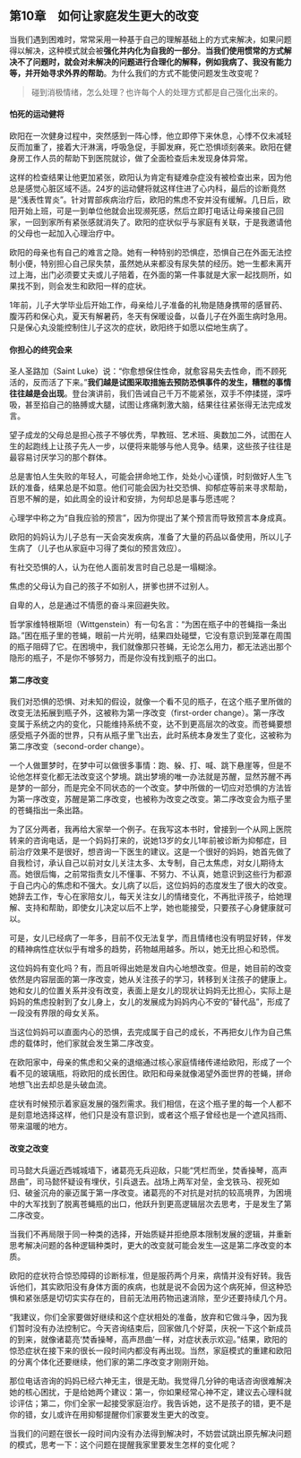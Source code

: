 ## 第10章　如何让家庭发生更大的改变

当我们遇到困难时，常常采用一种基于自己的理解基础上的方式来解决，如果问题得以解决，这种模式就会被**强化并内化为自我的一部分**。**当我们使用惯常的方式解决不了问题时，就会对未解决的问题进行合理化的解释，例如我病了、我没有能力等，并开始寻求外界的帮助**。为什么我们的方式不能使问题发生改变呢？

> 碰到消极情绪，怎么处理？也许每个人的处理方式都是自己强化出来的。

#### 怕死的运动健将

欧阳在一次健身过程中，突然感到一阵心悸，他立即停下来休息，心悸不仅未减轻反而加重了，接着大汗淋漓，呼吸急促，手脚发麻，死亡恐惧顷刻袭来。欧阳在健身房工作人员的帮助下到医院就诊，做了全面检查后未发现身体异常。

这样的检查结果让他更加紧张，欧阳认为肯定有疑难杂症没有被检查出来，因为他总是感觉心脏区域不适。24岁的运动健将就这样住进了心内科，最后的诊断竟然是“浅表性胃炎”。针对胃部疾病治疗后，欧阳的焦虑不安并没有缓解。几日后，欧阳开始上班，可是一到单位他就会出现濒死感，然后立即打电话让母亲接自己回家，一回到家所有紧张感就消失了。欧阳的症状似乎与家庭有关联，于是我邀请他的父母也一起加入心理治疗中。

欧阳的母亲也有自己的难言之隐。她有一种特别的恐惧症，恐惧自己在外面无法控制小便，特别担心自己尿失禁，虽然她从来都没有尿失禁的经历。她一生都未离开过上海，出门必须要丈夫或儿子陪着，在外面的第一件事就是大家一起找厕所，如果找不到，则会发生和欧阳一样的症状。

1年前，儿子大学毕业后开始工作，母亲给儿子准备的礼物是随身携带的感冒药、腹泻药和保心丸，夏天有解暑药，冬天有保暖设备，以备儿子在外面生病时急用。只是保心丸没能控制住儿子这次的症状，欧阳终于如愿以偿地生病了。

#### 你担心的终究会来

圣人圣路加（Saint Luke）说：“你愈想保住性命，就愈容易失去性命，而不顾死活的，反而活了下来。”**我们越是试图采取措施去预防恐惧事件的发生，糟糕的事情往往越是会出现**。登台演讲前，我们告诫自己千万不能紧张，双手不停揉搓，深呼吸，甚至掐自己的胳膊或大腿，试图让疼痛刺激大脑，结果往往紧张得无法完成发言。

望子成龙的父母总是担心孩子不够优秀，早教班、艺术班、奥数加二外，试图在人生的起跑线上让孩子先人一步，以便将来能够与他人竞争。结果，这些孩子往往是最容易讨厌学习的那个群体。

总是害怕人生失败的年轻人，可能会拼命地工作，处处小心谨慎，时刻做好人生飞跃的准备，结果总是不如意。他们可能会因为社交恐惧、抑郁症等前来寻求帮助，百思不解的是，如此周全的设计和安排，为何却总是事与愿违呢？

心理学中称之为“自我应验的预言”，因为你提出了某个预言而导致预言本身成真。

欧阳的妈妈认为儿子总有一天会突发疾病，准备了大量的药品以备使用，所以儿子生病了（儿子也从家庭中习得了类似的预言效应）。

有社交恐惧的人，认为在他人面前发言时自己总是一塌糊涂。

焦虑的父母认为自己的孩子不如别人，拼爹也拼不过别人。

自卑的人，总是通过不情愿的奋斗来回避失败。

哲学家维特根斯坦（Wittgenstein）有一句名言：“为困在瓶子中的苍蝇指一条出路。”困在瓶子里的苍蝇，眼前一片光明，结果四处碰壁，它没有意识到笼罩在周围的瓶子阻碍了它。在困境中，我们就像那只苍蝇，无论怎么用力，都无法逃出那个隐形的瓶子，不是你不够努力，而是你没有找到瓶子的出口。

#### 第二序改变

我们对恐惧的恐惧、对未知的假设，就像一个看不见的瓶子，在这个瓶子里所做的改变无法拓展到瓶子外，这被称为第一序改变（first-order change）。第一序改变属于系统之内的变化，只能维持系统不变，达不到更高层次的改变。而苍蝇要想感受瓶子外面的世界，只有从瓶子里飞出去，此时系统本身发生了变化，这被称为第二序改变（second-order change）。

一个人做噩梦时，在梦中可以做很多事情：跑、躲、打、喊、跳下悬崖等，但是不论他怎样变化都无法改变这个梦境。跳出梦境的唯一办法就是苏醒，显然苏醒不再是梦的一部分，而是完全不同状态的一个改变。梦中所做的一切应对恐惧的方法皆为第一序改变，苏醒是第二序改变，也被称为改变之改变。第二序改变会为瓶子里的苍蝇指出一条出路。

为了区分两者，我再给大家举一个例子。在我写这本书时，曾接到一个从网上医院转来的咨询电话，是一个妈妈打来的，说她13岁的女儿1年前被诊断为抑郁症，目前治疗效果不是很好，想咨询一下医生的建议。这是一个很好的妈妈，她首先做了自我检讨，承认自己以前对女儿关注太多、太专制，自己太焦虑，对女儿期待太高。她很后悔，之前常指责女儿不懂事、不努力、不认真，她意识到这些行为都源于自己内心的焦虑和不强大。女儿病了以后，这位妈妈的态度发生了很大的改变。她辞去工作，专心在家陪女儿，每天关注女儿的情绪变化，不再批评孩子，给她理解、支持和帮助，即使女儿决定以后不上学，她也能接受，只要孩子心身健康就可以。

可是，女儿已经病了一年多，目前不仅无法复学，而且情绪也没有明显好转，伴发的精神病性症状似乎有增多的趋势，药物越用越多。所以，她无比担心和恐慌。

这位妈妈有变化吗？有，而且听得出她是发自内心地想改变。但是，她目前的改变依然是内容层面的第一序改变，她从关注孩子的学习，转移到关注孩子的健康上。她和女儿的位置关系并没有改变，表面上是女儿的现状让妈妈无比担心，实际上是妈妈的焦虑投射到了女儿身上，女儿的发展成为妈妈内心不安的“替代品”，形成了一段没有界限的母女关系。

当这位妈妈可以直面内心的恐惧，去完成属于自己的成长，不再把女儿作为自己焦虑的载体时，他们家就会发生第二序改变。

在欧阳家中，母亲的焦虑和父亲的退缩通过核心家庭情绪传递给欧阳，形成了一个看不见的玻璃瓶，将欧阳的成长困住。欧阳和母亲就像渴望外面世界的苍蝇，拼命地想飞出去却总是头破血流。

症状有时候预示着家庭发展的强烈需求。我们相信，在这个瓶子里的每一个人都不是刻意地选择这样，他们只是没有意识到，或者这个瓶子曾经也是一个遮风挡雨、带来温暖的地方。

#### 改变之改变

司马懿大兵逼近西城城墙下，诸葛亮无兵迎敌，只能“凭栏而坐，焚香操琴，高声昂曲”，司马懿怀疑设有埋伏，引兵退去。战场上两军对垒，金戈铁马、视死如归、破釜沉舟的豪迈属于第一序改变。诸葛亮的不对抗是对抗的较高境界，为困境中的大军找到了脱离苍蝇瓶的出口，他跃升到更高逻辑层次去思考，于是发生了第二序改变。

当我们不再局限于同一种类的选择，开始质疑并拒绝原本限制发展的逻辑，并重新思考解决问题的各种逻辑种类时，更大的改变就可能会发生—这是第二序改变的本质。

欧阳的症状符合惊恐障碍的诊断标准，但是服药两个月来，病情并没有好转。我告诉他们，其实欧阳没有身体方面的疾病，也就是说不会因为这个病死掉，但这种恐惧和紧张感是切切实实存在的，目前无法用药物迅速消除，至少还要持续几个月。

“我建议，你们全家要做好继续和这个症状相处的准备，放弃和它做斗争，因为我们暂时没有办法控制它。今天咨询结束后，回家做几个好菜，庆祝一下这个新成员的到来，就像诸葛亮‘焚香操琴，高声昂曲’一样，对症状表示欢迎。”结果，欧阳的惊恐症状在接下来的很长一段时间内都没有再出现。当然，家庭模式的重建和欧阳的分离个体化还要继续，他们家的第二序改变才刚刚开始。

那位电话咨询的妈妈已经六神无主，很是无助。我觉得几分钟的电话咨询很难解决她的核心困扰，于是给她两个建议：第一，你如果经常心神不定，建议去心理科就诊评估；第二，你们全家一起接受家庭治疗。我告诉她，这不是孩子的错，更不是你的错，女儿或许在用抑郁提醒你们家要发生更大的改变。

当我们的问题在很长一段时间内没有办法得到解决时，不妨尝试跳出原先解决问题的模式，思考一下：这个问题在提醒我家里要发生怎样的变化呢？
